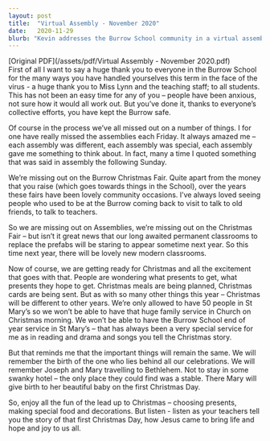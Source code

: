 ```yaml
---
layout: post
title:  "Virtual Assembly - November 2020"
date:   2020-11-29
blurb: "Kevin addresses the Burrow School community in a virtual assembly, acknowledging the challenges faced during the pandemic and the things they've missed out on. He expresses his anticipation for the new classrooms to replace the prefabs next year. Despite the changes to the usual Christmas celebrations, he reminds everyone of the true meaning of Christmas and encourages them to enjoy the lead up to the holiday."
---
```

[Original PDF](/assets/pdf/Virtual Assembly - November 2020.pdf)    
First of all I want to say a huge thank you to everyone in the Burrow School for the many ways you have handled yourselves this term in the face of the virus - a huge thank you to Miss Lynn and the teaching staff; to all students. This has not been an easy time for any of you – people have been anxious, not sure how it would all work out. But you’ve done it, thanks to everyone’s collective efforts, you have kept the Burrow safe.

Of course in the process we’ve all missed out on a number of things. I for one have really missed the assemblies each Friday. It always amazed me – each assembly was different, each assembly was special, each assembly gave me something to think about. In fact, many a time I quoted something that was said in assembly the following Sunday.

We’re missing out on the Burrow Christmas Fair. Quite apart from the money that you raise (which goes towards things in the School), over the years these fairs have been lovely community occasions. I’ve always loved seeing people who used to be at the Burrow coming back to visit to talk to old friends, to talk to teachers.

So we are missing out on Assemblies, we’re missing out on the Christmas Fair – but isn’t it great news that our long awaited permanent classrooms to replace the prefabs will be staring to appear sometime next year. So this time next year, there will be lovely new modern classrooms.

Now of course, we are getting ready for Christmas and all the excitement that goes with that. People are wondering what presents to get, what presents they hope to get. Christmas meals are being planned, Christmas cards are being sent. But as with so many other things this year – Christmas will be different to other years. We’re only allowed to have 50 people in St Mary’s so we won’t be able to have that huge family service in Church on Christmas morning. We won’t be able to have the Burrow School end of year service in St Mary’s – that has always been a very special service for me as in reading and drama and songs you tell the Christmas story.

But that reminds me that the important things will remain the same. We will remember the birth of the one who lies behind all our celebrations. We will remember Joseph and Mary travelling to Bethlehem. Not to stay in some swanky hotel – the only place they could find was a stable. There Mary will give birth to her beautiful baby on the first Christmas Day.

So, enjoy all the fun of the lead up to Christmas – choosing presents, making special food and decorations. But listen - listen as your teachers tell you the story of that first Christmas Day, how Jesus came to bring life and hope and joy to us all.
